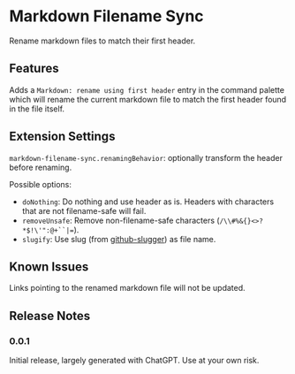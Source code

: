 # Markdown Filename Sync

Rename markdown files to match their first header.  

## Features

Adds a `Markdown: rename using first header` entry in the command palette which will rename the current markdown file to match the first header found in the file itself.  

## Extension Settings

`markdown-filename-sync.renamingBehavior`: optionally transform the header before renaming.  

Possible options:
- `doNothing`: Do nothing and use header as is. Headers with characters that are not filename-safe will fail.
- `removeUnsafe`: Remove non-filename-safe characters (`/\\#%&{}<>?*$!\'":@+``|=`).
- `slugify`: Use slug (from [github-slugger](https://github.com/Flet/github-slugger)) as file name.

## Known Issues

Links pointing to the renamed markdown file will not be updated.

## Release Notes

### 0.0.1

Initial release, largely generated with ChatGPT. Use at your own risk.